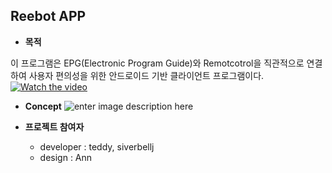 
**Reebot  APP**
----------

 - **목적**
 
 이 프로그램은 EPG(Electronic Program Guide)와 Remotcotrol을 직관적으로 연결하여 사용자 편의성을 위한 안드로이드 기반 클라이언트 프로그램이다.
 [![Watch the video](http://reebot.io:8083/images/gitimage/title.png)](https://vimeo.com/222002822)


 - **Concept**
![enter image description here](http://reebot.io:8083/images/gitimage/reebot_concept1_img.png)

 - **프로젝트 참여자** 
	 - developer : teddy, siverbellj
	 - design : Ann
